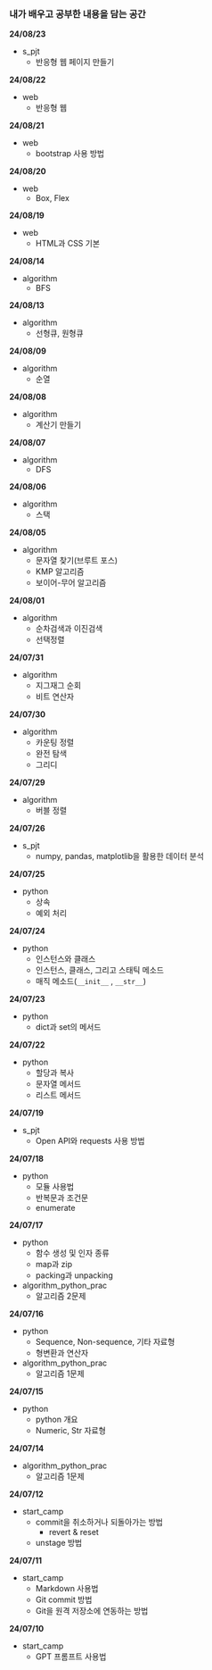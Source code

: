 ### 내가 배우고 공부한 내용을 담는 공간

**24/08/23**
- s_pjt
  - 반응형 웹 페이지 만들기

**24/08/22**
- web
  - 반응형 웹

**24/08/21**
- web
  - bootstrap 사용 방법

**24/08/20**
- web
  - Box, Flex

**24/08/19**
- web
  - HTML과 CSS 기본

**24/08/14**
- algorithm
  - BFS

**24/08/13**
- algorithm
  - 선형큐, 원형큐

**24/08/09**
- algorithm
  - 순열

**24/08/08**
- algorithm
  - 계산기 만들기

**24/08/07**
- algorithm
  - DFS

**24/08/06**
- algorithm
  - 스택

**24/08/05**
- algorithm
  - 문자열 찾기(브루트 포스)
  - KMP 알고리즘
  - 보이어-무어 알고리즘

**24/08/01**
- algorithm
  - 순차검색과 이진검색
  - 선택정렬

**24/07/31**
- algorithm
  - 지그재그 순회
  - 비트 연산자

**24/07/30**
- algorithm
  - 카운팅 정렬
  - 완전 탐색
  - 그리디

**24/07/29**
- algorithm
  - 버블 정렬

**24/07/26**
- s_pjt
  - numpy, pandas, matplotlib을 활용한 데이터 분석

**24/07/25**
- python
  - 상속
  - 예외 처리

**24/07/24**
- python
  - 인스턴스와 클래스
  - 인스턴스, 클래스, 그리고 스태틱 메소드
  - 매직 메소드(`__init__` , `__str__`)

**24/07/23**
- python
  - dict과 set의 메서드

**24/07/22**
- python
  - 할당과 복사
  - 문자열 메서드
  - 리스트 메서드

**24/07/19**
- s_pjt
  - Open API와 requests 사용 방법

**24/07/18**
- python
  - 모듈 사용법
  - 반복문과 조건문
  - enumerate

**24/07/17**
- python
  - 함수 생성 및 인자 종류
  - map과 zip
  - packing과 unpacking
- algorithm_python_prac
  - 알고리즘 2문제
  
**24/07/16**
- python
  - Sequence, Non-sequence, 기타 자료형
  - 형변환과 연산자
- algorithm_python_prac
  - 알고리즘 1문제

**24/07/15**
- python
  - python 개요
  - Numeric, Str 자료형

**24/07/14**
- algorithm_python_prac
  - 알고리즘 1문제

**24/07/12**
- start_camp
  - commit을 취소하거나 되돌아가는 방법
    - revert & reset
  - unstage 방법 

**24/07/11**
- start_camp
  - Markdown 사용법
  - Git commit 방법
  - Git을 원격 저장소에 연동하는 방법

**24/07/10**
- start_camp
  - GPT 프롬프트 사용법

